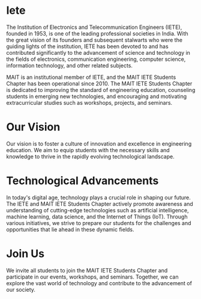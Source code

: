 # Iete
The Institution of Electronics and Telecommunication Engineers (IETE), founded in 1953, is one of the leading professional societies in India. With the great vision of its founders and subsequent stalwarts who were the guiding lights of the institution, IETE has been devoted to and has contributed significantly to the advancement of science and technology in the fields of electronics, communication engineering, computer science, information technology, and other related subjects.

MAIT is an institutional member of IETE, and the MAIT IETE Students Chapter has been operational since 2010. The MAIT IETE Students Chapter is dedicated to improving the standard of engineering education, counseling students in emerging new technologies, and encouraging and motivating extracurricular studies such as workshops, projects, and seminars.

# Our Vision
Our vision is to foster a culture of innovation and excellence in engineering education. We aim to equip students with the necessary skills and knowledge to thrive in the rapidly evolving technological landscape.

#  Technological Advancements
In today's digital age, technology plays a crucial role in shaping our future. The IETE and MAIT IETE Students Chapter actively promote awareness and understanding of cutting-edge technologies such as artificial intelligence, machine learning, data science, and the Internet of Things (IoT). Through various initiatives, we strive to prepare our students for the challenges and opportunities that lie ahead in these dynamic fields.

# Join Us
We invite all students to join the MAIT IETE Students Chapter and participate in our events, workshops, and seminars. Together, we can explore the vast world of technology and contribute to the advancement of our society.
